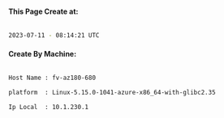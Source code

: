 
   
#### This Page Create at:

```bash

2023-07-11 - 08:14:21 UTC

```

#### Create By Machine:

```bash

Host Name : fv-az180-680

platform  : Linux-5.15.0-1041-azure-x86_64-with-glibc2.35

Ip Local  : 10.1.230.1

```

